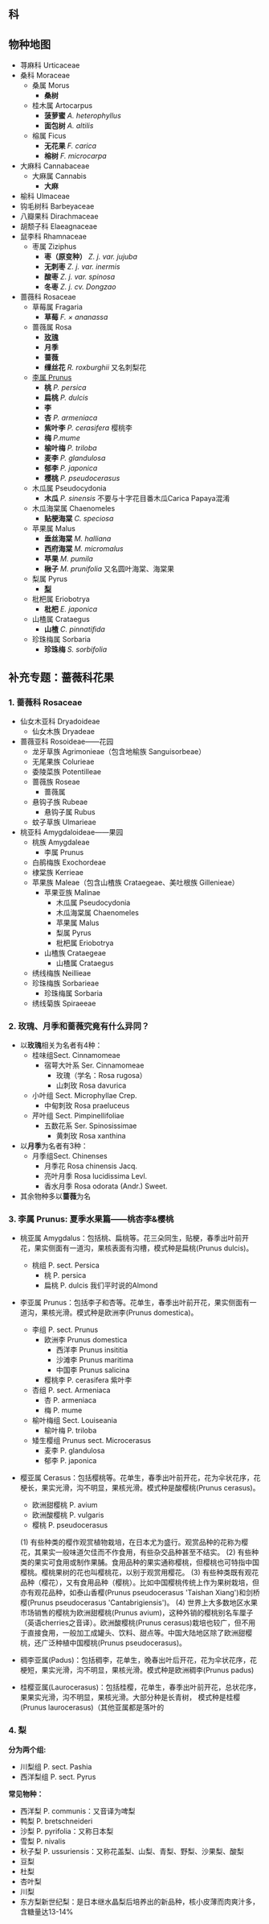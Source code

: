 ## 科


## 物种地图

* 荨麻科 Urticaceae
* 桑科 Moraceae
	* 桑属 Morus
		* **桑树**
	* 桂木属 Artocarpus
  		* **菠萝蜜** *A. heterophyllus*
  		* **面包树** *A. altilis*
  	* 榕属 Ficus
  		* **无花果** *F. carica*
  		* **榕树** *F. microcarpa*
* 大麻科 Cannabaceae
	* 大麻属 Cannabis
		* **大麻**
* 榆科 Ulmaceae
* 钩毛树科 Barbeyaceae
* 八瓣果科 Dirachmaceae
* 胡颓子科 Elaeagnaceae
* 鼠李科 Rhamnaceae
	* 枣属 Ziziphus
		* **枣（原变种）** *Z. j. var. jujuba*
		* **无刺枣** *Z. j. var. inermis*
		* **酸枣** *Z. j. var. spinosa*
		* **冬枣** *Z. j. cv. Dongzao*
* 蔷薇科 Rosaceae
	* 草莓属 Fragaria
		* **草莓** *F. × ananassa*
	* 蔷薇属 Rosa
		* [**玫瑰**](https://github.com/luckycindyyx/Flowering-Plant-Pedia/edit/main/APG%20IV/31.%20%E8%94%B7%E8%96%87%E7%9B%AE%20Rosales.md#2-%E8%94%B7%E8%96%87%E5%B1%9E-rosa%E7%8E%AB%E7%91%B0%E6%9C%88%E5%AD%A3%E5%92%8C%E8%94%B7%E8%96%87%E7%A9%B6%E7%AB%9F%E6%9C%89%E4%BB%80%E4%B9%88%E5%BC%82%E5%90%8C)
		* **月季** 
		* **蔷薇**
		* **缫丝花** *R. roxburghii* 又名刺梨花
	* [李属 Prunus](https://github.com/luckycindyyx/Flowering-Plant-Pedia/edit/main/APG%20IV/31.%20%E8%94%B7%E8%96%87%E7%9B%AE%20Rosales.md#2-%E8%94%B7%E8%96%87%E5%B1%9E-rosa%E7%8E%AB%E7%91%B0%E6%9C%88%E5%AD%A3%E5%92%8C%E8%94%B7%E8%96%87%E7%A9%B6%E7%AB%9F%E6%9C%89%E4%BB%80%E4%B9%88%E5%BC%82%E5%90%8C)
		* **桃** *P. persica*
		* **扁桃** *P. dulcis*
		* **李**
		* **杏** *P. armeniaca*
		* **紫叶李** *P. cerasifera* 樱桃李
		* **梅** *P.mume*
		* **榆叶梅** *P. triloba*
		* **麦李** *P. glandulosa*
		* **郁李** *P. japonica*
		* **樱桃** *P. pseudocerasus*
	* 木瓜属 Pseudocydonia
		* **木瓜** *P. sinensis* 不要与十字花目番木瓜Carica Papaya混淆
	* 木瓜海棠属 Chaenomeles
		* **贴梗海棠** *C. speciosa*
	* 苹果属 Malus
		* **垂丝海棠** *M. halliana*
		* **西府海棠** *M. micromalus*
		* **苹果** *M. pumila*
		* **楸子** *M. prunifolia* 又名圆叶海棠、海棠果
	* 梨属 Pyrus
		* [**梨**](https://github.com/luckycindyyx/Flowering-Plant-Pedia/edit/main/APG%20IV/31.%20%E8%94%B7%E8%96%87%E7%9B%AE%20Rosales.md#2-%E8%94%B7%E8%96%87%E5%B1%9E-rosa%E7%8E%AB%E7%91%B0%E6%9C%88%E5%AD%A3%E5%92%8C%E8%94%B7%E8%96%87%E7%A9%B6%E7%AB%9F%E6%9C%89%E4%BB%80%E4%B9%88%E5%BC%82%E5%90%8C)
	* 枇杷属 Eriobotrya
		* **枇杷** *E. japonica*
	* 山楂属 Crataegus
		* **山楂** *C. pinnatifida*
	* 珍珠梅属 Sorbaria
		* **珍珠梅** *S. sorbifolia*

			
			
## 补充专题：蔷薇科花果


### 1. 蔷薇科 Rosaceae

* 仙女木亚科 Dryadoideae
	* 仙女木族 Dryadeae
* 蔷薇亚科 Rosoideae——花园
	* 龙牙草族 Agrimonieae（包含地榆族 Sanguisorbeae）
	* 无尾果族 Colurieae
	* 委陵菜族 Potentilleae
	* 蔷薇族 Roseae
		* 蔷薇属 
	* 悬钩子族 Rubeae
		* 悬钩子属 Rubus
	* 蚊子草族 Ulmarieae
* 桃亚科 Amygdaloideae——果园
	* 桃族 Amygdaleae
		* 李属 Prunus
	* 白鹃梅族 Exochordeae
	* 棣棠族 Kerrieae
	* 苹果族 Maleae（包含山楂族 Crataegeae、美吐根族 Gillenieae）
		* 苹果亚族 Malinae
			* 木瓜属 Pseudocydonia	
			* 木瓜海棠属 Chaenomeles 
			* 苹果属 Malus
			* 梨属 Pyrus
			* 枇杷属 Eriobotrya
		* 山楂族 Crataegeae
			* 山楂属 Crataegus
	* 绣线梅族 Neillieae
	* 珍珠梅族 Sorbarieae
		* 珍珠梅属 Sorbaria
	* 绣线菊族 Spiraeeae


### 2. 玫瑰、月季和蔷薇究竟有什么异同？

* 以**玫瑰**相关为名者有4种：
	* 桂味组Sect. Cinnamomeae
		* 宿萼大叶系 Ser. Cinnamomeae
			* 玫瑰（学名：Rosa rugosa）
			* 山刺玫 Rosa davurica
	* 小叶组 Sect. Microphyllae Crep.
		* 中甸刺玫 Rosa praeluceus
	* 芹叶组 Sect. Pimpinellifoliae
		* 五数花系 Ser. Spinosissimae
			* 黄刺玫 Rosa xanthina
* 以**月季**为名者有3种：
	* 月季组Sect. Chinenses
		* 月季花 Rosa chinensis Jacq.
		* 亮叶月季 Rosa lucidissima Levl.
		* 香水月季 Rosa odorata (Andr.) Sweet.
* 其余物种多以**蔷薇**为名

### 3. 李属 Prunus: 夏季水果篇——桃杏李&樱桃

* 桃亚属 Amygdalus：包括桃、扁桃等。花三朵同生，贴梗，春季出叶前开花，果实侧面有一道沟，果核表面有沟槽，模式种是扁桃(Prunus dulcis)。
	* 桃组 P. sect. Persica
		* 桃 P. persica
		* 扁桃 P. dulcis 我们平时说的Almond

* 李亚属 Prunus：包括李子和杏等。花单生，春季出叶前开花，果实侧面有一道沟，果核光滑。模式种是欧洲李(Prunus domestica)。
	* 李组 P. sect. Prunus
		* 欧洲李 Prunus domestica
	    	* 西洋李 Prunus insititia
	    	* 沙滩李 Prunus maritima
	    	* 中国李 Prunus salicina
		* 樱桃李 P. cerasifera 紫叶李
	* 杏组 P. sect. Armeniaca
		* 杏 P. armeniaca
		* 梅 P. mume
	* 榆叶梅组 Sect. Louiseania
		* 榆叶梅 P. triloba
	* 矮生樱组 Prunus sect. Microcerasus
		* 麦李 P. glandulosa
		* 郁李 P. japonica

* 樱亚属 Cerasus：包括樱桃等。花单生，春季出叶前开花，花为伞状花序，花梗长，果实光滑，沟不明显，果核光滑。模式种是酸樱桃(Prunus cerasus)。
	* 欧洲甜樱桃 P. avium
	* 欧洲酸樱桃 P. vulgaris
	* 樱桃 P. pseudocerasus
	
	(1) 有些种类的樱作观赏植物栽培，在日本尤为盛行。观赏品种的花称为樱花，其果实一般味道欠佳而不作食用，有些杂交品种甚至不结实。
	(2) 有些种类的果实可食用或制作果脯。食用品种的果实通称樱桃，但樱桃也可特指中国樱桃。樱桃果树的花也叫樱桃花，以别于观赏用樱花。
	(3) 有些种类既有观花品种（樱花），又有食用品种（樱桃）。比如中国樱桃传统上作为果树栽培，但亦有观花品种，如泰山香樱(Prunus pseudocerasus 'Taishan Xiang')和剑桥樱(Prunus pseudocerasus 'Cantabrigiensis')。
	(4) 世界上大多数地区水果市场销售的樱桃为欧洲甜樱桃(Prunus avium)，这种外销的樱桃别名车厘子（英语cherries之音译）。欧洲酸樱桃(Prunus cerasus)栽培也较广，但不用于直接食用，一般加工成罐头、饮料、甜点等。中国大陆地区除了欧洲甜樱桃，还广泛种植中国樱桃(Prunus pseudocerasus)。

* 稠李亚属(Padus)：包括稠李，花单生，晚春出叶后开花，花为伞状花序，花梗短，果实光滑，沟不明显，果核光滑。模式种是欧洲稠李(Prunus padus)

* 桂樱亚属(Laurocerasus)：包括桂樱，花单生，春季出叶前开花，总状花序，果果实光滑，沟不明显，果核光滑。大部分种是长青树， 模式种是桂樱(Prunus laurocerasus)（其他亚属都是落叶的


### 4. 梨
**分为两个组:**
* 川梨组 P. sect. Pashia
* 西洋梨组 P. sect. Pyrus

**常见物种：**
* 西洋梨 P. communis：又音译为啤梨
* 鸭梨 P. bretschneideri
* 沙梨 P. pyrifolia：又称日本梨
* 雪梨 P. nivalis
* 秋子梨 P. ussuriensis：又称花盖梨、山梨、青梨、野梨、沙果梨、酸梨
* 豆梨
* 杜梨
* 杏叶梨
* 川梨
* 东方梨新世纪梨：是日本继水晶梨后培养出的新品种，核小皮薄而肉爽汁多，含糖量达13-14%
